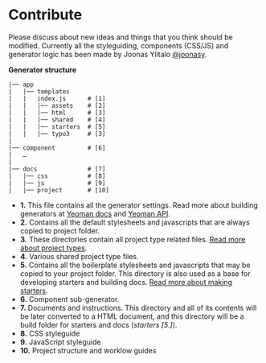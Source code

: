 # Contribute

Please discuss about new ideas and things that you think should be modified. Currently all the styleguiding, components (CSS/JS) and generator logic has been made by Joonas Ylitalo [@joonasy](https://twitter.com/joonasy).

**Generator structure**

    |── app 
    |   |── templates
    |   |   index.js      # [1]
    |   |   |── assets    # [2]
    |   |   |── html      # [3]
    |   |   |── shared    # [4]
    |   |   |── starters  # [5]
    |   |   |── typo3     # [3]
    |
    |── component         # [6]
    |   …
    |     
    |── docs              # [7]
    |   |── css           # [8]
    |   |── js            # [9]
    |   |── project       # [10]

* **1.** This file contains all the generator settings. Read more about building generators at [Yeoman docs](http://yeoman.io/authoring/) and [Yeoman API](http://yeoman.github.io/generator/).
* **2.** Contains all the default stylesheets and javascripts that are always copied to project folder.
* **3.** These directories contain all project type related files. [Read more about project types](http://#).
* **4.** Various shared project type files.
* **5.** Contains all the boilerplate stylesheets and javascripts that may be copied to your project folder. This directory is also used as a base for developing starters and building docs. [Read more about making starters](http://#).
* **6.** Component sub-generator.
* **7.** Documents and instructions. This directory and all of its contents will be  later converted to a HTML document, and this directory will be a build folder for starters and docs (*starters [5.]*).
* **8.** CSS styleguide
* **9.** JavaScript styleguide
* **10.** Project structure and worklow guides
